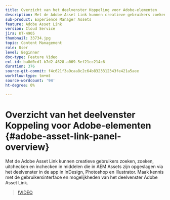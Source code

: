 ```yaml
---
title: Overzicht van het deelvenster Koppeling voor Adobe-elementen
description: Met de Adobe Asset Link kunnen creatieve gebruikers zoeken, zoeken, uitchecken en inchecken in middelen die in AEM Assets zijn opgeslagen via het deelvenster in de app in InDesign, Photoshop en Illustrator. Maak kennis met de gebruikersinterface en mogelijkheden van het deelvenster Adobe Asset Link.
sub-product: Experience Manager Assets
feature: Adobe Asset Link
version: Cloud Service
jira: KT-4905
thumbnail: 33734.jpg
topic: Content Management
role: User
level: Beginner
doc-type: Feature Video
exl-id: ba8d0cd1-b7d2-4628-a069-5ef21cc214c6
duration: 376
source-git-commit: f4c621f3a9caa8c2c64b8323312343fe421a5aee
workflow-type: tm+mt
source-wordcount: '94'
ht-degree: 0%

---
```


# Overzicht van het deelvenster Koppeling voor Adobe-elementen {#adobe-asset-link-panel-overview}

Met de Adobe Asset Link kunnen creatieve gebruikers zoeken, zoeken, uitchecken en inchecken in middelen die in AEM Assets zijn opgeslagen via het deelvenster in de app in InDesign, Photoshop en Illustrator. Maak kennis met de gebruikersinterface en mogelijkheden van het deelvenster Adobe Asset Link.

>[!VIDEO](https://video.tv.adobe.com/v/33734?quality=12&learn=on)
